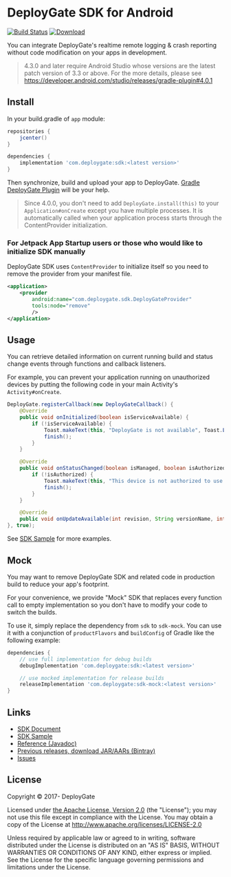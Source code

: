 # DeployGate SDK for Android

[![Build Status](https://travis-ci.org/DeployGate/deploygate-android-sdk.svg?branch=master)](https://travis-ci.org/DeployGate/deploygate-android-sdk)
[ ![Download](https://api.bintray.com/packages/deploygate/maven/sdk/images/download.svg) ](https://bintray.com/deploygate/maven/sdk/_latestVersion)

You can integrate DeployGate's realtime remote logging & crash reporting without code modification on your apps in development.

> 4.3.0 and later require Android Studio whose versions are the latest patch version of 3.3 or above.
> For the more details, please see https://developer.android.com/studio/releases/gradle-plugin#4.0.1

## Install

In your build.gradle of `app` module:

```gradle
repositories {
    jcenter()
}

dependencies {
    implementation 'com.deploygate:sdk:<latest version>'
}
```

Then synchronize, build and upload your app to DeployGate. [Gradle DeployGate Plugin](https://github.com/DeployGate/gradle-deploygate-plugin/) will be your help.

> Since 4.0.0, you don't need to add `DeployGate.install(this)` to your `Application#onCreate` except you have multiple processes. It is automatically called when your application process starts through the ContentProvider initialization.

### For Jetpack App Startup users or those who would like to initialize SDK manually

DeployGate SDK uses `ContentProvider` to initialize itself so you need to remove the provider from your manifest file.

```AndroidManifest.xml
<application>
    <provider
        android:name="com.deploygate.sdk.DeployGateProvider"
        tools:node="remove"
        />
</application>
```

## Usage

You can retrieve detailed information on current running build and status change events through functions and callback listeners.

For example, you can prevent your application running on unauthorized devices by putting the following code in your main Activity's `Activity#onCreate`.

```java
DeployGate.registerCallback(new DeployGateCallback() {
    @Override
    public void onInitialized(boolean isServiceAvailable) {
        if (!isServiceAvailable) {
            Toast.makeText(this, "DeployGate is not available", Toast.LENGTH_SHORT).show();
            finish();
        }
    }

    @Override
    public void onStatusChanged(boolean isManaged, boolean isAuthorized, String loginUsername, boolean isStopped) {
        if (!isAuthorized) {
            Toast.makeText(this, "This device is not authorized to use this app", Toast.LENGTH_SHORT).show();
            finish();
        }
    }

    @Override
    public void onUpdateAvailable(int revision, String versionName, int versionCode) {}
}, true);
```


See [SDK Sample](./sample) for more examples.

## Mock

You may want to remove DeployGate SDK and related code in production build
to reduce your app's footprint.

For your convenience, we provide "Mock" SDK that replaces every function call
to empty implementation so you don't have to modify your code to switch the builds.

To use it, simply replace the dependency from `sdk` to `sdk-mock`.
You can use it with a conjunction of `productFlavors` and `buildConfig` of Gradle
like the following example:

```gradle
dependencies {
    // use full implementation for debug builds
    debugImplementation 'com.deploygate:sdk:<latest version>'

    // use mocked implementation for release builds
    releaseImplementation 'com.deploygate:sdk-mock:<latest version>'
}
```


## Links

 * [SDK Document](https://deploygate.com/docs/sdk)
 * [SDK Sample](https://github.com/deploygate/deploygate-android-sdk-sample)
 * [Reference (Javadoc)](https://deploygate.com/javadoc)
 * [Previous releases, download JAR/AARs (Bintray)](https://bintray.com/deploygate/maven/sdk)
 * [Issues](https://github.com/deploygate/deploygate-android-sdk/issues)


## License

Copyright © 2017- DeployGate

Licensed under [the Apache License, Version 2.0](http://www.apache.org/licenses/LICENSE-2.0) (the "License"); you may not use this file except in compliance with the License. You may obtain a copy of the License at
http://www.apache.org/licenses/LICENSE-2.0

Unless required by applicable law or agreed to in writing, software distributed under the License is distributed on an "AS IS" BASIS, WITHOUT WARRANTIES OR CONDITIONS OF ANY KIND, either express or implied. See the License for the specific language governing permissions and limitations under the License.
